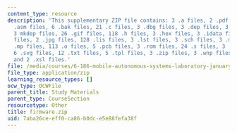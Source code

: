 ```yaml
---
content_type: resource
description: 'This supplementary ZIP file contains: 3 .a files, 2 .pdf files, 180
  .asm files, 6 .bak files, 21 .c files, 3 .dbg files, 3 .dep files, 3 link files,
  3 mkdep files, 26 .gif files, 118 .h files, 3 .hex files, 3 .idata files, 98 .inc
  files, 2 .jpg files, 128 .lis files, 3 .lst files, 3 .sch files, 3 .mk files, 3
  .mp files, 113 .o files, 5 .pcb files, 3 .rom files, 24 .s files, 3 .soc files,
  6 .svg files, 12 .txt files, 5 .tpl files, 3 .zip files, 3 .wnp files, 7 .xml files,
  and 2 .xsl files.'
file: /media/courses/6-186-mobile-autonomous-systems-laboratory-january-iap-2005/7aba26ceeff0ca86b0dce5e88fefa38f_firmware.zip
file_type: application/zip
learning_resource_types: []
ocw_type: OCWFile
parent_title: Study Materials
parent_type: CourseSection
resourcetype: Other
title: firmware.zip
uid: 7aba26ce-eff0-ca86-b0dc-e5e88fefa38f
---
```

